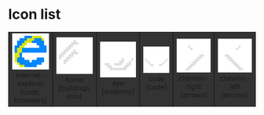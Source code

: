 # Icon list

<table style="background-color: #333">
	<tbody>
		<tr>
			<td align="center" style="border: 1px solid #111"><img src="./png-150/internet-explorer.png" width="100px"/><br/><span>internet-explorer</span><br/><span>[code, browsers]</span></td>
			<td align="center" style="border: 1px solid #111"><img src="./png-150/home.png" width="100px"/><br/><span>home</span><br/><span>[buildings, toto]</span></td>
			<td align="center" style="border: 1px solid #111"><img src="./png-150/eye.png" width="100px"/><br/><span>eye</span><br/><span>[anatomy]</span></td>
			<td align="center" style="border: 1px solid #111"><img src="./png-150/code.png" width="100px"/><br/><span>code</span><br/><span>[code]</span></td>
			<td align="center" style="border: 1px solid #111"><img src="./png-150/chevron-right.png" width="100px"/><br/><span>chevron-right</span><br/><span>[arrows]</span></td>
			<td align="center" style="border: 1px solid #111"><img src="./png-150/chevron-left.png" width="100px"/><br/><span>chevron-left</span><br/><span>[arrows]</span></td>
	</tbody>
</table>
